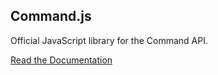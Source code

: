 ## Command.js

Official JavaScript library for the Command API.

[Read the Documentation](https://portal.oncommand.io/docs/command-js/0.38.0/introduction)